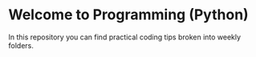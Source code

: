 # Welcome to Programming (Python)
In this repository you can find practical coding tips broken into weekly folders.